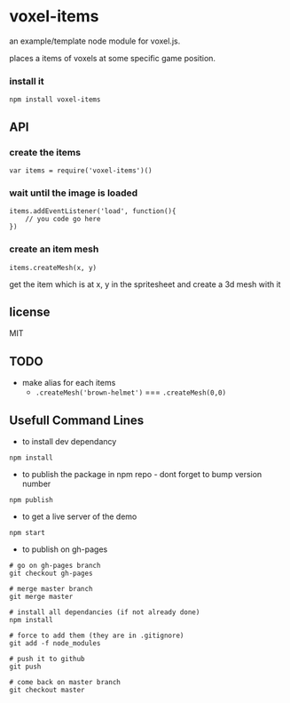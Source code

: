 # voxel-items

an example/template node module for voxel.js.

places a items of voxels at some specific game position.

### install it

```
npm install voxel-items
```

## API

### create the items
```
var items = require('voxel-items')()
```

### wait until the image is loaded

```
items.addEventListener('load', function(){
	// you code go here
})
```

### create an item mesh

```
items.createMesh(x, y)
```

get the item which is at x, y in the spritesheet and create a 3d mesh with it

## license

MIT

## TODO
* make alias for each items
  * ```.createMesh('brown-helmet')``` === ```.createMesh(0,0)``` 
  
## Usefull Command Lines

* to install dev dependancy
```
npm install
```

* to publish the package in npm repo - dont forget to bump version number
```
npm publish
```

* to get a live server of the demo
```
npm start
``` 

* to publish on gh-pages
```
# go on gh-pages branch
git checkout gh-pages

# merge master branch
git merge master

# install all dependancies (if not already done)
npm install

# force to add them (they are in .gitignore)
git add -f node_modules

# push it to github
git push 

# come back on master branch
git checkout master
```